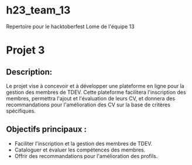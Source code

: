 # h23_team_13
Repertoire pour le hacktoberfest Lome de l'équipe 13
# Projet 3 
## Description:
Le projet vise à concevoir et à développer une plateforme en ligne pour la gestion des membres de TDEV. Cette plateforme facilitera l'inscription des membres, permettra l'ajout et l'évaluation de leurs CV, et donnera des recommandations pour l'amélioration des CV sur la base de critères spécifiques.
## Objectifs principaux :
- Faciliter l'inscription et la gestion des membres de TDEV.
- Cataloguer et évaluer les compétences des membres.
- Offrir des recommandations pour l'amélioration des profils.

